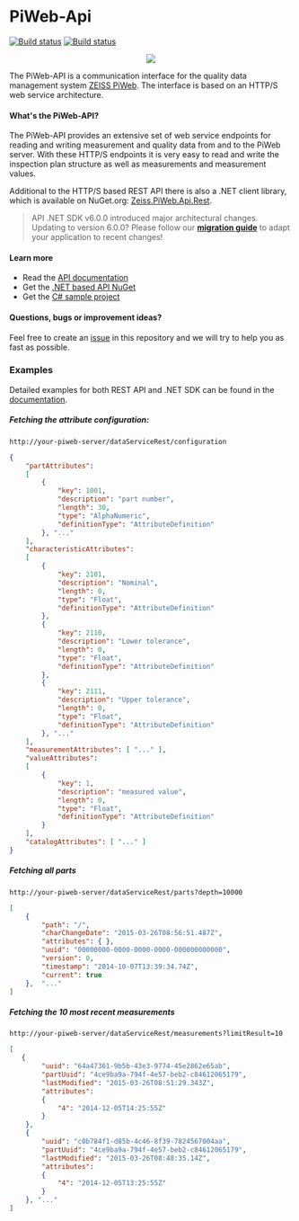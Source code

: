 PiWeb-Api
=========

[![Build status](https://ci.appveyor.com/api/projects/status/q48run5x0ge40h9p/branch/master?svg=true&passingText=master%20-%20OK&pendingText=master%20-%20PENDING&failingText=master%20-%20FAILED)](https://ci.appveyor.com/project/czjlorenz/piweb-api/branch/master)
[![Build status](https://ci.appveyor.com/api/projects/status/q48run5x0ge40h9p/branch/develop?svg=true&passingText=develop%20-%20OK&pendingText=develop%20-%20PENDING&failingText=develop%20-%20FAILED)](https://ci.appveyor.com/project/czjlorenz/piweb-api/branch/develop)

<p align="center">
  <img src="https://github.com/ZEISS-PiWeb/PiWeb-Api/blob/master/Logo.png" />
</p>

The PiWeb-API is a communication interface for the quality data management system [ZEISS PiWeb](http://www.zeiss.com/industrial-metrology/en_de/products/software/piweb.html). The interface is based on an HTTP/S web service architecture.

#### What's the PiWeb-API?

The PiWeb-API provides an extensive set of web service endpoints for reading and writing measurement and quality data from and to the PiWeb server. With these HTTP/S endpoints it is very easy to read and write the inspection plan structure as well as measurements and measurement values.

Additional to the HTTP/S based REST API there is also a .NET client library, which is available on NuGet.org: [Zeiss.PiWeb.Api.Rest](https://www.nuget.org/packages/Zeiss.PiWeb.Api.Rest/).
>API .NET SDK v6.0.0 introduced major architectural changes. Updating to version 6.0.0? Please follow our **[migration guide](http://zeiss-piweb.github.io/PiWeb-Api/sdk/v6.0/#migration)** to adapt your application to recent changes!

#### Learn more

* Read the [API documentation](http://zeiss-piweb.github.io/PiWeb-Api)
* Get the [.NET based API NuGet](https://www.nuget.org/packages/Zeiss.PiWeb.Api.Rest/)
* Get the [C# sample project](https://github.com/ZEISS-PiWeb/PiWeb-Training)

#### Questions, bugs or improvement ideas?
Feel free to create an [issue](https://github.com/ZEISS-PiWeb/PiWeb-Api/issues) in this repository and we will try to help you as fast as possible.

### Examples

Detailed examples for both REST API and .NET SDK can be found in the [documentation](https://zeiss-piweb.github.io/PiWeb-Api).

##### Fetching the attribute configuration:

```http
http://your-piweb-server/dataServiceRest/configuration
```

```json
{
    "partAttributes":
    [
        {
            "key": 1001,
            "description": "part number",
            "length": 30,
            "type": "AlphaNumeric",
            "definitionType": "AttributeDefinition"
        }, "..."
    ],
    "characteristicAttributes":
    [
        {
            "key": 2101,
            "description": "Nominal",
            "length": 0,
            "type": "Float",
            "definitionType": "AttributeDefinition"
        },
        {
            "key": 2110,
            "description": "Lower tolerance",
            "length": 0,
            "type": "Float",
            "definitionType": "AttributeDefinition"
        },
        {
            "key": 2111,
            "description": "Upper tolerance",
            "length": 0,
            "type": "Float",
            "definitionType": "AttributeDefinition"
        }, "..."
    ],
    "measurementAttributes": [ "..." ],
    "valueAttributes":
    [
        {
            "key": 1,
            "description": "measured value",
            "length": 0,
            "type": "Float",
            "definitionType": "AttributeDefinition"
        }
    ],
    "catalogAttributes": [ "..." ]
}
```

##### Fetching all parts

```http
http://your-piweb-server/dataServiceRest/parts?depth=10000
```

```json
[
    {
        "path": "/",
        "charChangeDate": "2015-03-26T08:56:51.487Z",
        "attributes": { },
        "uuid": "00000000-0000-0000-0000-000000000000",
        "version": 0,
        "timestamp": "2014-10-07T13:39:34.74Z",
        "current": true
    },  "..."
]
```

##### Fetching the 10 most recent measurements

```http
http://your-piweb-server/dataServiceRest/measurements?limitResult=10
```

```json
[
   {
        "uuid": "64a47361-9b5b-43e3-9774-45e2862e65ab",
        "partUuid": "4ce9ba9a-794f-4e57-beb2-c84612065179",
        "lastModified": "2015-03-26T08:51:29.343Z",
        "attributes":
        {
            "4": "2014-12-05T14:25:55Z"
        }
    },
    {
        "uuid": "c0b784f1-d85b-4c46-8f39-7824567004aa",
        "partUuid": "4ce9ba9a-794f-4e57-beb2-c84612065179",
        "lastModified": "2015-03-26T08:48:35.14Z",
        "attributes":
        {
            "4": "2014-12-05T13:25:55Z"
        }
    }, "..."
]
```

